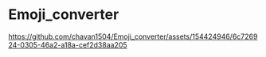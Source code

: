 # Emoji_converter
https://github.com/chavan1504/Emoji_converter/assets/154424946/6c726924-0305-46a2-a18a-cef2d38aa205
